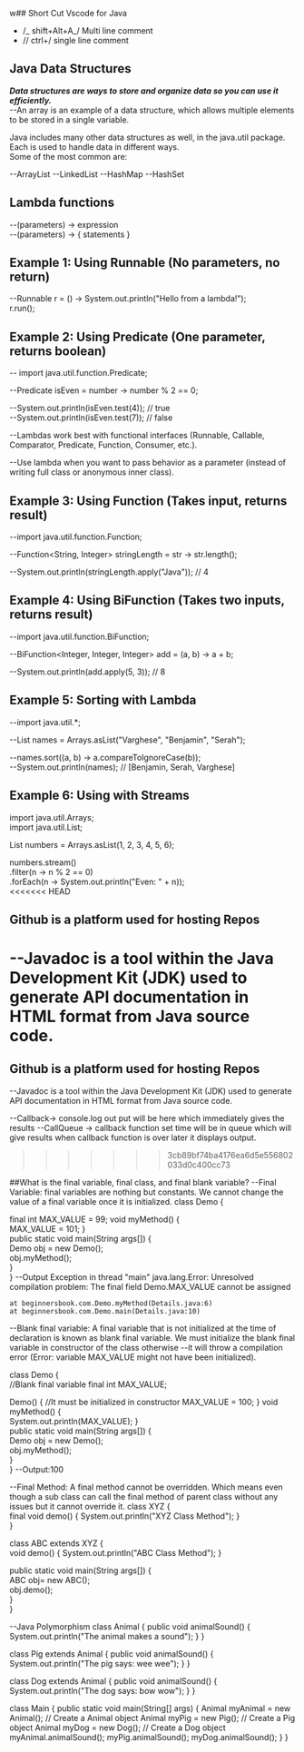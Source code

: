 w## Short Cut Vscode for Java

- /_ shift+Alt+A_/ Multi line comment
- // ctrl+/ single line comment

## Java Data Structures

**_Data structures are ways to store and organize data so you can use it efficiently._**<br>
--An array is an example of a data structure, which allows multiple elements to be stored in a single variable.<br>

Java includes many other data structures as well, in the java.util package. Each is used to handle data in different ways.<br>
Some of the most common are:

--ArrayList
--LinkedList
--HashMap
--HashSet

## Lambda functions

--(parameters) -> expression <br>
--(parameters) -> { statements } <br>

## Example 1: Using Runnable (No parameters, no return) <br>

--Runnable r = () -> System.out.println("Hello from a lambda!");<br>
r.run();<br>

## Example 2: Using Predicate (One parameter, returns boolean)

-- import java.util.function.Predicate; <br>

--Predicate<Integer> isEven = number -> number % 2 == 0; <br>

--System.out.println(isEven.test(4)); // true <br>
--System.out.println(isEven.test(7)); // false <br>

--Lambdas work best with functional interfaces (Runnable, Callable, Comparator, Predicate, Function, Consumer, etc.).<br>

--Use lambda when you want to pass behavior as a parameter (instead of writing full class or anonymous inner class).<br>

## Example 3: Using Function (Takes input, returns result)

--import java.util.function.Function;<br>

--Function<String, Integer> stringLength = str -> str.length();<br>

--System.out.println(stringLength.apply("Java")); // 4<br>

## Example 4: Using BiFunction (Takes two inputs, returns result)

--import java.util.function.BiFunction;<br>

--BiFunction<Integer, Integer, Integer> add = (a, b) -> a + b;<br>

--System.out.println(add.apply(5, 3)); // 8 <br>

## Example 5: Sorting with Lambda

--import java.util.\*; <br>

--List<String> names = Arrays.asList("Varghese", "Benjamin", "Serah");<br>

--names.sort((a, b) -> a.compareToIgnoreCase(b));<br>
--System.out.println(names); // [Benjamin, Serah, Varghese]<br>

## Example 6: Using with Streams

import java.util.Arrays;<br>
import java.util.List;<br>

List<Integer> numbers = Arrays.asList(1, 2, 3, 4, 5, 6);<br>

numbers.stream()<br>
.filter(n -> n % 2 == 0)<br>
.forEach(n -> System.out.println("Even: " + n));<br>
<<<<<<< HEAD

## Github is a platform used for hosting Repos

--Javadoc is a tool within the Java Development Kit (JDK) used to generate API documentation in HTML format from Java source code.
=======

## Github is a platform used for hosting Repos

--Javadoc is a tool within the Java Development Kit (JDK) used to generate API documentation in HTML format from Java source code.

--Callback-> console.log out put will be here which immediately gives the results 
--CallQueue -> callback function set time will be in queue which will give results when callback function is over later it displays output.
>>>>>>> 3cb89bf74ba4176ea6d5e556802033d0c400cc73


##What is the final variable, final class, and final blank variable?
--Final Variable: final variables are nothing but constants. We cannot change the value of a final variable once it is initialized.
class Demo {  

   final int MAX_VALUE = 99;
   void myMethod() {  
      MAX_VALUE = 101;
   }  
   public static void main(String args[]) {  
      Demo obj = new  Demo();  
      obj.myMethod();  
   }  
}
--Output
Exception in thread "main" java.lang.Error: Unresolved compilation problem: 
	The final field Demo.MAX_VALUE cannot be assigned

	at beginnersbook.com.Demo.myMethod(Details.java:6)
	at beginnersbook.com.Demo.main(Details.java:10)

--Blank final variable: A final variable that is not initialized at the time of declaration is known as blank final variable. We must initialize the blank final variable in constructor of the class otherwise --it will throw a compilation error (Error: variable MAX_VALUE might not have been initialized).

class Demo {  
   //Blank final variable
   final int MAX_VALUE;
	 
   Demo() {
      //It must be initialized in constructor
      MAX_VALUE = 100;
   }
   void myMethod() {  
      System.out.println(MAX_VALUE);
   }  
   public static void main(String args[]) {  
      Demo obj = new  Demo();  
      obj.myMethod();  
   }  
}
--Output:100

--Final Method: A final method cannot be overridden. Which means even though a sub class can call the final method of parent class without any issues but it cannot override it.
class XYZ {  
   final void demo() {
      System.out.println("XYZ Class Method");
   }  
}  
	     
class ABC extends XYZ {  
   void demo() {
      System.out.println("ABC Class Method");
   }  
	     
   public static void main(String args[]) {  
      ABC obj= new ABC();  
      obj.demo();  
   }  
}



--Java Polymorphism
class Animal {
  public void animalSound() {
    System.out.println("The animal makes a sound");
  }
}

class Pig extends Animal {
  public void animalSound() {
    System.out.println("The pig says: wee wee");
  }
}

class Dog extends Animal {
  public void animalSound() {
    System.out.println("The dog says: bow wow");
  }
}

class Main {
  public static void main(String[] args) {
    Animal myAnimal = new Animal();  // Create a Animal object
    Animal myPig = new Pig();  // Create a Pig object
    Animal myDog = new Dog();  // Create a Dog object
    myAnimal.animalSound();
    myPig.animalSound();
    myDog.animalSound();
  }
}